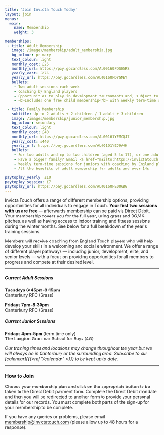 ```yaml
---
title: 'Join Invicta Touch Today'
layout: join
menus:
  main:
    name: Membership
    weight: 3

memberships:
 - title: Adult Membership
   image: /images/membership/adult_membership.jpg
   bg_colour: primary
   text_colour: light
   monthly_cost: £25
   monthly_url: https://pay.gocardless.com/AL00160FDSE5RS
   yearly_cost: £275
   yearly_url: https://pay.gocardless.com/AL00160FDYGMEY
   bullets:
    - Two adult sessions each week
    - Coaching by England players
    - Opportunities to play in development tournaments and, subject to selection, elite National Touch Series events
    - <b>Includes one free child membership</b> with weekly term-time sessions (and/or access to adult sessions if aged 14+)

 - title: Family Membership
   subtitle: Up to 2 adults + 2 children / 1 adult + 3 children
   image: /images/membership/junior_membership.jpg
   bg_colour: secondary
   text_colour: light
   monthly_cost: £40
   monthly_url: https://pay.gocardless.com/AL00161YEMCQJ7
   yearly_cost: £440
   yearly_url: https://pay.gocardless.com/AL00161YEJ9A4H
   bullets:
    - For two adults and up to two children (aged 5 to 17), or one adult and up to three children
    - Have a bigger family? Email <a href="mailto:https://invictatouch.com" class="alert-link">membership@invictatouch.com</a>
    - Weekly term-time sessions for juniors with coaching by England players
    - All the benefits of adult membership for adults and over-14s

paytoplay_yearly: £10
paytoplay_session: £7
paytoplay_url: https://pay.gocardless.com/AL00160FE006BG
---
```


Invicta Touch offers a range of different membership options, providing
opportunities for all individuals to engage in Touch.
**Your first two sessions with us are free** &mdash; afterwards membership can be
paid via Direct Debit. Your membership covers you for the full year, using
grass and 3G/4G pitches, as well as having access to indoor training and
fitness sessions during the winter months. See below for a full
breakdown of the year's training sessions.

Members will receive coaching from England Touch players
who will help develop your skills in a welcoming and social environment.
We offer a range of different player pathways &mdash; including junior,
development, elite, and senior levels &mdash; with a focus on providing
opportunities for all members to progress and compete at their desired
level.

---
##### Current Adult Sessions

**Tuesdays 6:45pm-8:15pm**\
Canterbury RFC (Grass)

**Fridays 7pm-8:30pm**\
Canterbury RFC (Grass)

##### Current Junior Sessions
**Fridays 4pm-5pm** (term time only)\
The Langton Grammar School for Boys (4G)

*Our training times and locations may change throughout the year but we will
always be in Canterbury or the surrounding area. Subscribe to our
[calendar]({{<ref "/calendar" >}}) to be kept up to date.*

---

### How to Join
Choose your membership plan and click on the appropriate button to be taken to
the Direct Debit payment form.
Complete the Direct Debit mandate and then you will be redirected
to another form to provide your personal details for our records. You must
complete both parts of the sign-up for your membership to be complete.

If you have any queries or problems, please email
[membership@invictatouch.com](mailto:membership@invictatouch.com) (please allow
up to 48 hours for a response).
